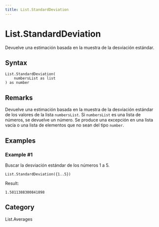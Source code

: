 ```yaml
---
title: List.StandardDeviation
---
```


# List.StandardDeviation


Devuelve una estimación basada en la muestra de la desviación estándar.


## Syntax

```powerquery
List.StandardDeviation(
    numbersList as list
) as number
```


## Remarks

Devuelve una estimación basada en la muestra de la desviación estándar de los valores de la lista <code>numbersList</code>.    Si <code>numbersList</code> es una lista de números, se devuelve un número.    Se produce una excepción en una lista vacía o una lista de elementos que no sean del tipo <code>number</code>.


## Examples

### Example #1 
Buscar la desviación estándar de los números 1 a 5.
```powerquery
List.StandardDeviation({1..5})
```

Result: 
```powerquery
1.5811388300841898
```




## Category
List.Averages
